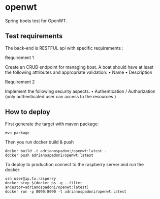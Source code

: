 # openwt
Spring boots test for OpenWT.

## Test requirements

The back-end is RESTFUL api with specific requirements :

Requirement 1

Create an CRUD endpoint for managing boat. A boat should have at least the following
attributes and appropriate validation:
• Name
• Description

Requirement 2

Implement the following security aspects.
• Authentication / Authorization (only authenticated user can access to the resources )

## How to deploy

First generate the target with maven package:

````
mvn package
````

Then you run docker build & push

````
docker build -t adrianospadoni/openwt:latest .
docker push adrianospadoni/openwt:latest
````

To deploy to production connect to the raspberry server and run the docker:

````
ssh user@ip.to.rasperry
docker stop $(docker ps -q --filter ancestor=adrianospadoni/openwt:latest)
docker run -p 8090:8090 -t adrianospadoni/openwt:latest
````



